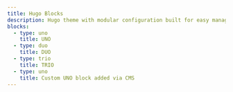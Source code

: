 ```yaml
---
title: Hugo Blocks
description: Hugo theme with modular configuration built for easy management using Decap CMS
blocks:
  - type: uno
    title: UNO
  - type: duo
    title: DUO
  - type: trio
    title: TRIO
  - type: uno
    title: Custom UNO block added via CMS
---
```

